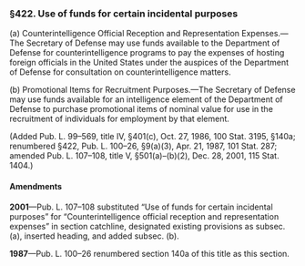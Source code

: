 ### §422. Use of funds for certain incidental purposes ###

(a) Counterintelligence Official Reception and Representation Expenses.—The Secretary of Defense may use funds available to the Department of Defense for counterintelligence programs to pay the expenses of hosting foreign officials in the United States under the auspices of the Department of Defense for consultation on counterintelligence matters.

(b) Promotional Items for Recruitment Purposes.—The Secretary of Defense may use funds available for an intelligence element of the Department of Defense to purchase promotional items of nominal value for use in the recruitment of individuals for employment by that element.

(Added Pub. L. 99–569, title IV, §401(c), Oct. 27, 1986, 100 Stat. 3195, §140a; renumbered §422, Pub. L. 100–26, §9(a)(3), Apr. 21, 1987, 101 Stat. 287; amended Pub. L. 107–108, title V, §501(a)–(b)(2), Dec. 28, 2001, 115 Stat. 1404.)

#### Amendments ####

**2001**—Pub. L. 107–108 substituted “Use of funds for certain incidental purposes” for “Counterintelligence official reception and representation expenses” in section catchline, designated existing provisions as subsec. (a), inserted heading, and added subsec. (b).

**1987**—Pub. L. 100–26 renumbered section 140a of this title as this section.